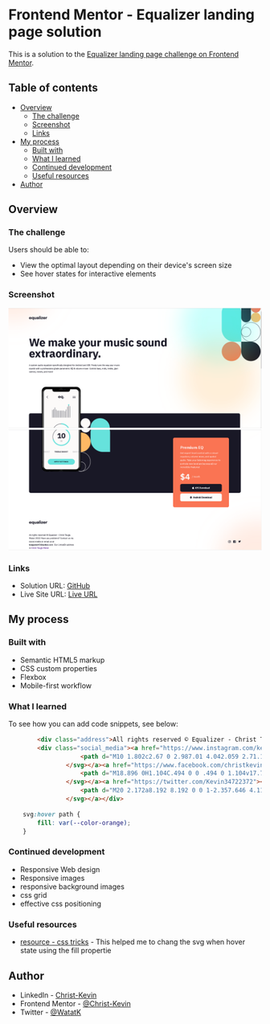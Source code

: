 # Frontend Mentor - Equalizer landing page solution

This is a solution to the [Equalizer landing page challenge on Frontend Mentor](https://www.frontendmentor.io/challenges/equalizer-landing-page-7VJ4gp3DE).

## Table of contents

- [Overview](#overview)
  - [The challenge](#the-challenge)
  - [Screenshot](#screenshot)
  - [Links](#links)
- [My process](#my-process)
  - [Built with](#built-with)
  - [What I learned](#what-i-learned)
  - [Continued development](#continued-development)
  - [Useful resources](#useful-resources)
- [Author](#author)


## Overview

### The challenge

Users should be able to:

- View the optimal layout depending on their device's screen size
- See hover states for interactive elements

### Screenshot

![](./screenshot.jpg)
![](./screenshot1.jpg)

### Links

- Solution URL: [GitHub](https://github.com/Christ-Kevin/e-landing-page)
- Live Site URL: [Live URL](https://your-live-site-url.com)

## My process

### Built with

- Semantic HTML5 markup
- CSS custom properties
- Flexbox
- Mobile-first workflow

### What I learned


To see how you can add code snippets, see below:

```html - my social medias
        <div class="address">All rights reserved © Equalizer - Christ Touga Watat 2022 Have any problems? Contact me via social media or email me at <span class="email">tougawat45@yahoo.com</span>. my LinkedIn profil is <a href="https://linkedin.com/in/christ-k%C3%A9vin-touga-watat-32026712a">Christ Touga Watat</a></div>
        <div class="social_media"><a href="https://www.instagram.com/kevin2370t/"><svg width="20" height="20" xmlns="http://www.w3.org/2000/svg" aria-hidden="true">
                    <path d="M10 1.802c2.67 0 2.987.01 4.042.059 2.71.123 3.975 1.409 4.099 4.099.048 1.054.057 1.37.057 4.04 0 2.672-.01 2.988-.057 4.042-.124 2.687-1.387 3.975-4.1 4.099-1.054.048-1.37.058-4.041.058-2.67 0-2.987-.01-4.04-.058-2.718-.124-3.977-1.416-4.1-4.1-.048-1.054-.058-1.37-.058-4.041 0-2.67.01-2.986.058-4.04.124-2.69 1.387-3.977 4.1-4.1 1.054-.048 1.37-.058 4.04-.058ZM10 0C7.284 0 6.944.012 5.877.06 2.246.227.227 2.242.061 5.877.01 6.944 0 7.284 0 10s.012 3.057.06 4.123c.167 3.632 2.182 5.65 5.817 5.817 1.067.048 1.407.06 4.123.06s3.057-.012 4.123-.06c3.629-.167 5.652-2.182 5.816-5.817.05-1.066.061-1.407.061-4.123s-.012-3.056-.06-4.122C19.777 2.249 17.76.228 14.124.06 13.057.01 12.716 0 10 0Zm0 4.865a5.135 5.135 0 1 0 0 10.27 5.135 5.135 0 0 0 0-10.27Zm0 8.468a3.333 3.333 0 1 1 0-6.666 3.333 3.333 0 0 1 0 6.666Zm5.338-9.87a1.2 1.2 0 1 0 0 2.4 1.2 1.2 0 0 0 0-2.4Z" fill="#191826" />
                </svg></a><a href="https://www.facebook.com/christkevin.watat"><svg width="20" height="20" xmlns="http://www.w3.org/2000/svg" aria-hidden="true">
                    <path d="M18.896 0H1.104C.494 0 0 .494 0 1.104v17.793C0 19.506.494 20 1.104 20h9.58v-7.745H8.076V9.237h2.606V7.01c0-2.583 1.578-3.99 3.883-3.99 1.104 0 2.052.082 2.329.119v2.7h-1.598c-1.254 0-1.496.597-1.496 1.47v1.928h2.989l-.39 3.018h-2.6V20h5.098c.608 0 1.102-.494 1.102-1.104V1.104C20 .494 19.506 0 18.896 0Z" fill="#191826" />
                </svg></a><a href="https://twitter.com/Kevin34722372"><svg width="20" height="17" aria-hidden="true" xmlns="http://www.w3.org/2000/svg">
                    <path d="M20 2.172a8.192 8.192 0 0 1-2.357.646 4.11 4.11 0 0 0 1.805-2.27 8.22 8.22 0 0 1-2.606.996A4.096 4.096 0 0 0 13.847.248c-2.65 0-4.596 2.472-3.998 5.037A11.648 11.648 0 0 1 1.392 1a4.109 4.109 0 0 0 1.27 5.478 4.086 4.086 0 0 1-1.858-.513c-.045 1.9 1.318 3.679 3.291 4.075a4.113 4.113 0 0 1-1.853.07 4.106 4.106 0 0 0 3.833 2.849A8.25 8.25 0 0 1 0 14.658a11.616 11.616 0 0 0 6.29 1.843c7.618 0 11.923-6.434 11.663-12.205A8.354 8.354 0 0 0 20 2.172Z" fill="#191826" />
                </svg></a></div>
```
```css - change svg color when hover state
    svg:hover path {
        fill: var(--color-orange);
    }
```

### Continued development

 - Responsive Web design
 - Responsive images 
 - responsive background images
 - css grid
 - effective css positioning

### Useful resources

- [resource - css tricks](https://css-tricks.com/change-color-of-svg-on-hover/) - This helped me to chang the svg when hover state using the fill propertie

## Author

- LinkedIn - [Christ-Kevin](linkedin.com/in/christ-kévin-touga-watat-32026712a)
- Frontend Mentor - [@Christ-Kevin](https://www.frontendmentor.io/profile/Christ-Kevin)
- Twitter - [@WatatK](https://twitter.com/Kevin34722372)

